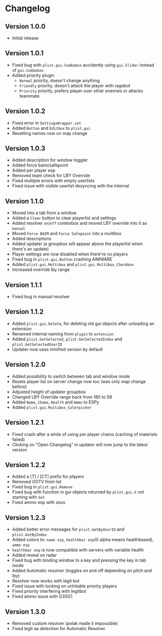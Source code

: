 
# Changelog

## Version 1.0.0
  - Initial release

## Version 1.0.1
  - Fixed bug with `plist.gui.Combobox` accidently using `gui.Slider` instead of `gui.Combobox`
  - Added priority plugin
    - `Normal` priority, doesn't change anything
    - `Friendly` priority, doesn't attack the player with ragebot
    - `Priority` priority, prefers player over other enemies or attacks teammate.

## Version 1.0.2
  - Fixed error in `SettingsWrapper.set`
  - Added `Button` and `Editbox` to `plist.gui`
  - Resetting names now on map change

## Version 1.0.3
  - Added description for window toggler
  - Added force baim/safepoint
  - Added per player esp
  - Removed team check for LBY Override
  - Fixed multiple errors with empty userlists
  - Fixed issue with visible userlist desyncing with the internal

## Version 1.1.0
  - Moved into a tab from a window
  - Added a `Clear` button to clear playerlist and settings
  - Added resolver `on`/`off` combobox and moved LBY override into it as `manual`
  - Moved `Force BAIM` and `Force Safepoint` into a multibox
  - Added descriptions
  - Added updater (a groupbox will appear above the playerlist when there's an update)
  - Player settings are now disabled when there're no players
  - Fixed bug in `plist.gui.Button` crashing AIMWARE
  - Added `plist.gui.Multibox` and `plist.gui.Multibox_Checkbox`
  - Increased override lby range

## Version 1.1.1
  - Fixed bug in manual resolver

## Version 1.1.2
  - Added `plist.gui.Delete`, for deleting old gui objects after unloading an extension
  - Renamed internal naming from `plugin` to `extension`
  - Added `plist.GetSelected`, `plist.GetSelectedIndex` and `plist.GetSelectedUserID`
  - Updater now uses minified version by default

## Version 1.2.0
  - Added possibility to switch between tab and window mode
  - Resets player list on server change now too (was only map change before)
  - Adjusted height of updater groupbox
  - Changed LBY Override range back from 180 to 58
  - Added `Name`, `Chams`, `Health` and `Ammo` to ESPy
  - Added `plist.gui.Multibox_Colorpicker`

## Version 1.2.1
  - Fixed crash after a while of using per player chams (caching of materials failed)
  - Clicking on "Open Changelog" in updater will now jump to the latest version

## Version 1.2.2
  - Added a [T] / [CT] prefix for players
  - Removed GOTV from list
  - Fixed bug in `plist.gui.Remove`
  - Fixed bug with function in gui objects returned by `plist.gui.X` not starting with `Set`
  - Fixed ammo esp with zeus

## Version 1.2.3
  - Added better error messages for `plist.GetByUserID` and `plist.GetByIndex`
  - Added colors to: `name esp`, `healthbar esp`(0 alpha means healthbased), `ammo esp`
  - `healthbar esp` is now compatible with servers with variable health
  - Added reveal on radar
  - Fixed bug with binding window to a key and pressing the key in tab mode
  - Added Automatic resolver (toggles on and off depending on pitch and lby)
  - Resolver now works with legit bot
  - Fixed issue with locking on unhitable priority players
  - Fixed priority interfering with legitbot
  - Fixed ammo issue with G3SG1

## Version 1.3.0
  - Removed custom resolver (polak made it impossible)
  - Fixed legit aa detection for Automatic Resolver
